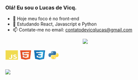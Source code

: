 ### Olá! Eu sou o Lucas de Vicq.

- 🔭 Hoje meu foco é no front-end
- 🌱 Estudando React, Javascript e Python
- 📫 Contate-me no email: contatodevicqlucas@gmail.com

<div align="center">
  <img height="180em" src="https://github-readme-stats.vercel.app/api/top-langs/?username=alvesskaio&layout=compact&langs_count=7&theme=dark"/>
</div>

<div style="display: inline_block"><br>
  <img align="center" alt="lucas-Js" height="30" width="40" src="https://raw.githubusercontent.com/devicons/devicon/master/icons/javascript/javascript-plain.svg">
  <img align="center" alt="lucas-HTML" height="30" width="40" src="https://raw.githubusercontent.com/devicons/devicon/master/icons/html5/html5-original.svg">
  <img align="center" alt="lucas-CSS" height="30" width="40" src="https://raw.githubusercontent.com/devicons/devicon/master/icons/css3/css3-original.svg">
  <img align="center" alt="lucas-Python" height="30" width="40" src="https://raw.githubusercontent.com/devicons/devicon/master/icons/python/python-original.svg">
  
</div>
  
  
   ##
  
<div> 
    <a href="https://www.linkedin.com/in/lucasdvicq" target="_blank"><img src="https://img.shields.io/badge/-LinkedIn-%230077B5?style=for-the-badge&logo=linkedin&logoColor=white" target="_blank"></a> 
  <!--   ![Snake animation](https://github.com/rafaballerini/rafaballerini/blob/output/github-contribution-grid-snake.svg) -->
</div>
